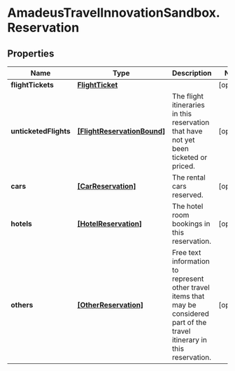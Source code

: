 # AmadeusTravelInnovationSandbox.Reservation

## Properties
Name | Type | Description | Notes
------------ | ------------- | ------------- | -------------
**flightTickets** | [**FlightTicket**](FlightTicket.md) |  | [optional] 
**unticketedFlights** | [**[FlightReservationBound]**](FlightReservationBound.md) | The flight itineraries in this reservation that have not yet been ticketed or priced. | [optional] 
**cars** | [**[CarReservation]**](CarReservation.md) | The rental cars reserved. | [optional] 
**hotels** | [**[HotelReservation]**](HotelReservation.md) | The hotel room bookings in this reservation. | [optional] 
**others** | [**[OtherReservation]**](OtherReservation.md) | Free text information to represent other travel items that may be considered part of the travel itinerary in this reservation. | [optional] 


